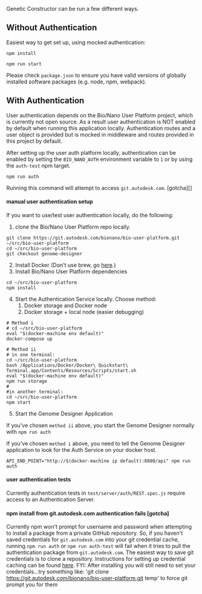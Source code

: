 Genetic Constructor can be run a few different ways.

## Without Authentication

Easiest way to get set up, using mocked authentication:

`npm install`

`npm run start`

Please check `package.json` to ensure you have valid versions of globally installed software packages (e.g. node, npm, webpack).

## With Authentication

User authentication depends on the Bio/Nano User Platform project, which is currently not open source. As a result user
authentication is NOT enabled by default when running this application locally. Authentication routes and a user object
is provided but is mocked in middleware and routes provided in this project by default.

After setting up the user auth platform locally, authentication can be enabled by setting the `BIO_NANO_AUTH`
environment variable to `1` or by using the `auth-test` npm target.

```
npm run auth
```

Running this command will attempt to access `git.autodesk.com`. [gotcha][]

#### manual user authentication setup
If you want to use/test user authentication locally, do the following:

1) clone the Bio/Nano User Platform repo locally.

```
git clone https://git.autodesk.com/bionano/bio-user-platform.git ~/src/bio-user-platform
cd ~/src/bio-user-platform
git checkout genome-designer
```

2) Install Docker (Don't use brew, go [here](https://docs.docker.com/engine/installation/mac/).)
3) Install Bio/Nano User Platform dependencies

```
cd ~/src/bio-user-platform
npm install
```

4) Start the Authentication Service locally. Choose method:
    1) Docker storage and Docker node
    2) Docker storage + local node (easier debugging)

```
# Method i
# cd ~/src/bio-user-platform
eval "$(docker-machine env default)"
docker-compose up
```

```
# Method ii
# in one terminal:
cd ~/src/bio-user-platform
bash /Applications/Docker/Docker\ Quickstart\ Terminal.app/Contents/Resources/Scripts/start.sh
eval "$(docker-machine env default)"
npm run storage
#
#in another terminal:
cd ~/src/bio-user-platform
npm start
```

5) Start the Genome Designer Application

If you've chosen `method ii` above, you start the Genome Designer normally with `npm run auth`

If you've chosen `method i` above, you need to tell the Genome Designer application to look for the Auth Service on
your docker host.

```
API_END_POINT="http://$(docker-machine ip default):8080/api" npm run auth
```

#### user authentication tests

Currently authentication tests in `test/server/auth/REST.spec.js` require access to an Authentication Server.

#### npm install from git.autodesk.com authentication fails [gotcha] ####

Currently npm won't prompt for username and password when attempting to install a package from a private GitHub
repository. So, if you haven't saved credentials for `git.autodesk.com` into your git credential cache, running
`npm run auth` or `npm run auth-test` will fail when it tries to pull the authentication package from `git.autodesk.com`.
The easiest way to save git credentials is to clone a repository. Instructions for setting up credential caching
can be found [here](https://help.github.com/articles/caching-your-github-password-in-git/).
FYI: After installing you will still need to set your credentials...try something like: 'git clone https://git.autodesk.com/bionano/bio-user-platform.git temp' to force git prompt you for them
